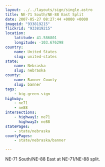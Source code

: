 ```yaml
---
layout: ../../layouts/sign/single.astro
title: NE-71 South/NE-88 East Split
date: 2007-05-27 08:27:44 +0000 +0000
imageid: "933819215"
flickrid: "933819215"
location:
    latitude: 41.586801
    longitude: -103.676298
country:
    name: United States
    slug: united-states
state:
    name: Nebraska
    slug: nebraska
county:
    name: Banner County
    slug: banner
tags:
    - big-green-sign
highway:
    - ne71
    - ne88
intersections:
    - highway1: ne71
      highway2: ne88
statePages:
    - state/nebraska
countyPages:
    - state/nebraska/banner

---
```

NE-71 South/NE-88 East at NE-71/NE-88 split.